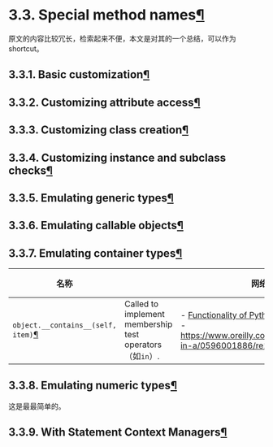# 3.3. Special method names[¶](https://docs.python.org/3/reference/datamodel.html#special-method-names)

原文的内容比较冗长，检索起来不便，本文是对其的一个总结，可以作为shortcut。

## 3.3.1. Basic customization[¶](https://docs.python.org/3/reference/datamodel.html#basic-customization)





## 3.3.2. Customizing attribute access[¶](https://docs.python.org/3/reference/datamodel.html#customizing-attribute-access)



## 3.3.3. Customizing class creation[¶](https://docs.python.org/3/reference/datamodel.html#customizing-class-creation)



## 3.3.4. Customizing instance and subclass checks[¶](https://docs.python.org/3/reference/datamodel.html#customizing-instance-and-subclass-checks)



## 3.3.5. Emulating generic types[¶](https://docs.python.org/3/reference/datamodel.html#emulating-generic-types)



## 3.3.6. Emulating callable objects[¶](https://docs.python.org/3/reference/datamodel.html#emulating-callable-objects)



## 3.3.7. Emulating container types[¶](https://docs.python.org/3/reference/datamodel.html#emulating-container-types)

| 名称                                                         |                                                          | 网络资源                                                     | 例子 |
| ------------------------------------------------------------ | -------------------------------------------------------- | ------------------------------------------------------------ | ---- |
| `object.__contains__(self, item)`[¶](https://docs.python.org/3/reference/datamodel.html#object.__contains__) | Called to implement membership test operators（如`in`）. | - [Functionality of Python `in` vs. `__contains__`](https://stackoverflow.com/questions/38542543/functionality-of-python-in-vs-contains) <br>- https://www.oreilly.com/library/view/python-in-a/0596001886/re16.html |      |



## 3.3.8. Emulating numeric types[¶](https://docs.python.org/3/reference/datamodel.html#emulating-numeric-types)

这是最最简单的。



## 3.3.9. With Statement Context Managers[¶](https://docs.python.org/3/reference/datamodel.html#with-statement-context-managers)